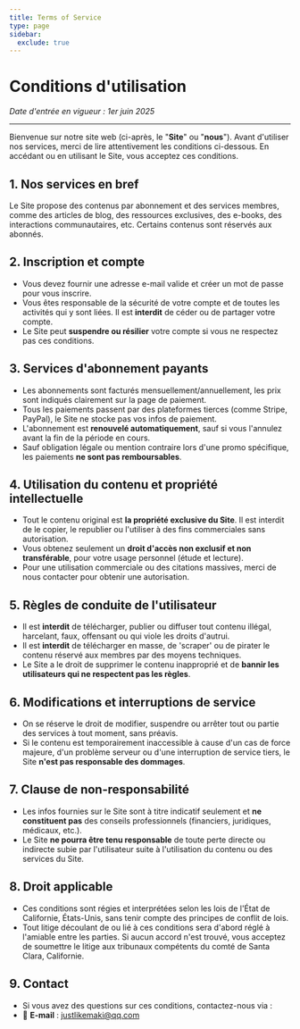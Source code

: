 ```yaml
---
title: Terms of Service
type: page
sidebar:
  exclude: true
---
```

# Conditions d'utilisation

*Date d'entrée en vigueur : 1er juin 2025*

---

Bienvenue sur notre site web (ci-après, le "**Site**" ou "**nous**"). Avant d'utiliser nos services, merci de lire attentivement les conditions ci-dessous. En accédant ou en utilisant le Site, vous acceptez ces conditions.

## 1. Nos services en bref
Le Site propose des contenus par abonnement et des services membres, comme des articles de blog, des ressources exclusives, des e-books, des interactions communautaires, etc. Certains contenus sont réservés aux abonnés.

## 2. Inscription et compte
- Vous devez fournir une adresse e-mail valide et créer un mot de passe pour vous inscrire.
- Vous êtes responsable de la sécurité de votre compte et de toutes les activités qui y sont liées. Il est **interdit** de céder ou de partager votre compte.
- Le Site peut **suspendre ou résilier** votre compte si vous ne respectez pas ces conditions.

## 3. Services d'abonnement payants
- Les abonnements sont facturés mensuellement/annuellement, les prix sont indiqués clairement sur la page de paiement.
- Tous les paiements passent par des plateformes tierces (comme Stripe, PayPal), le Site ne stocke pas vos infos de paiement.
- L'abonnement est **renouvelé automatiquement**, sauf si vous l'annulez avant la fin de la période en cours.
- Sauf obligation légale ou mention contraire lors d'une promo spécifique, les paiements **ne sont pas remboursables**.

## 4. Utilisation du contenu et propriété intellectuelle
- Tout le contenu original est **la propriété exclusive du Site**. Il est interdit de le copier, le republier ou l'utiliser à des fins commerciales sans autorisation.
- Vous obtenez seulement un **droit d'accès non exclusif et non transférable**, pour votre usage personnel (étude et lecture).
- Pour une utilisation commerciale ou des citations massives, merci de nous contacter pour obtenir une autorisation.

## 5. Règles de conduite de l'utilisateur
- Il est **interdit** de télécharger, publier ou diffuser tout contenu illégal, harcelant, faux, offensant ou qui viole les droits d'autrui.
- Il est **interdit** de télécharger en masse, de 'scraper' ou de pirater le contenu réservé aux membres par des moyens techniques.
- Le Site a le droit de supprimer le contenu inapproprié et de **bannir les utilisateurs qui ne respectent pas les règles**.

## 6. Modifications et interruptions de service
- On se réserve le droit de modifier, suspendre ou arrêter tout ou partie des services à tout moment, sans préavis.
- Si le contenu est temporairement inaccessible à cause d'un cas de force majeure, d'un problème serveur ou d'une interruption de service tiers, le Site **n'est pas responsable des dommages**.

## 7. Clause de non-responsabilité
- Les infos fournies sur le Site sont à titre indicatif seulement et **ne constituent pas** des conseils professionnels (financiers, juridiques, médicaux, etc.).
- Le Site **ne pourra être tenu responsable** de toute perte directe ou indirecte subie par l'utilisateur suite à l'utilisation du contenu ou des services du Site.

## 8. Droit applicable
- Ces conditions sont régies et interprétées selon les lois de l'État de Californie, États-Unis, sans tenir compte des principes de conflit de lois.
- Tout litige découlant de ou lié à ces conditions sera d'abord réglé à l'amiable entre les parties. Si aucun accord n'est trouvé, vous acceptez de soumettre le litige aux tribunaux compétents du comté de Santa Clara, Californie.

## 9. Contact
- Si vous avez des questions sur ces conditions, contactez-nous via :
- 📧 **E-mail** : [justlikemaki@qq.com](mailto:justlikemaki@qq.com)